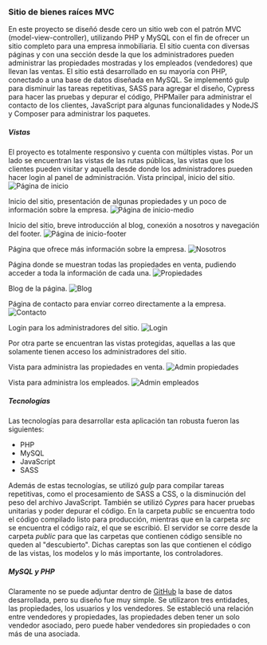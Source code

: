 ### Sitio de bienes raíces MVC

En este proyecto se diseñó desde cero un sitio web con el patrón MVC (model-view-controller), utilizando PHP y MySQL con el fin de ofrecer un sitio completo para una empresa inmobiliaria. El sitio cuenta con diversas páginas y con una sección desde la que los administradores pueden administrar las propiedades mostradas y los empleados (vendedores) que llevan las ventas.
El sitio está desarrollado en su mayoría con PHP, conectado a una base de datos diseñada en MySQL. Se implementó gulp para disminuir las tareas repetitivas, SASS para agregar el diseño, Cypress para hacer las pruebas y depurar el código, PHPMailer para administrar el contacto de los clientes, JavaScript para algunas funcionalidades y NodeJS y Composer para administrar los paquetes.

##### Vistas
El proyecto es totalmente responsivo y cuenta con múltiples vistas.
Por un lado se encuentran las vistas de las rutas públicas, las vistas que los clientes pueden visitar y aquella desde donde los administradores pueden hacer login al panel de administración.
Vista principal, inicio del sitio.
![Página de inicio](http://drive.google.com/uc?export=view&id=1qD4t_JCe7r8ryIvKXiu5koRMAv8aBgS_)

Inicio del sitio, presentación de algunas propiedades y un poco de información sobre la empresa.
![Página de inicio-medio](http://drive.google.com/uc?export=view&id=1zKPx5lrV7LICilfaDe0Bjw55YEWtSB4l)

Inicio del sitio, breve introducción al blog, conexión a nosotros y navegación del footer.
![Página de inicio-footer](http://drive.google.com/uc?export=view&id=14ca0vMIIVOiwfO9shVaCU7OZ1llskpHP)

Página que ofrece más información sobre la empresa.
![Nosotros](http://drive.google.com/uc?export=view&id=1rzIOkcOvuiQM00cvvUuzE3_9ZjU-CWyu)

Página donde se muestran todas las propiedades en venta, pudiendo acceder a toda la información de cada una.
![Propiedades](http://drive.google.com/uc?export=view&id=1SPGNlhyAAwN2uoeeXr8PQVmq-JXJ9jiA)

Blog de la página.
![Blog](http://drive.google.com/uc?export=view&id=1sDqgquGvmfEt10X3EOoiogHcD9ztd31E)

Página de contacto para enviar correo directamente a la empresa.
![Contacto](http://drive.google.com/uc?export=view&id=1-cT4TuPHFjTE7gApb92vUiVurPv-IJLd)

Login para los administradores del sitio.
![Login](http://drive.google.com/uc?export=view&id=174Jj9cODL4Z47UuxZAmtrofaMXNP5caw)

Por otra parte se encuentran las vistas protegidas, aquellas a las que solamente tienen acceso los administradores del sitio.

Vista para administra las propiedades en venta.
![Admin propiedades](http://drive.google.com/uc?export=view&id=1_FU3mgfdmEzn6yW3ml2Z-NpOZWB62u3w)

Vista para administra los empleados.
![Admin empleados](http://drive.google.com/uc?export=view&id=1wSdi0kE-w1vUd8aV5VVLEuY_lgGOD9fc)

##### Tecnologías
Las tecnologías para desarrollar esta aplicación tan robusta fueron las siguientes:
* PHP
* MySQL
* JavaScript
* SASS

Además de estas tecnologías, se utilizó _gulp_ para compilar tareas repetitivas, como el procesamiento de SASS a CSS, o la disminución del peso del archivo JavaScript. También se utilizó _Cypres_ para hacer pruebas unitarias y poder depurar el código. 
En la carpeta _public_ se encuentra todo el código compilado listo para producción, mientras que en la carpeta _src_ se encuentra el código raíz, el que se escribió. El servidor se corre desde la carpeta _public_ para que las carpetas que contienen código sensible no queden al "descubierto". Dichas careptas son las que contienen el código de las vistas, los modelos y lo más importante, los controladores.

##### MySQL y PHP
Claramente no se puede adjuntar dentro de [GitHub](https://github.com/) la base de datos desarrollada, pero su diseño fue muy simple. Se utilizaron tres entidades, las propiedades, los usuarios y los vendedores. Se estableció una relación entre vendedores y propiedades, las propiedades deben tener un solo vendedor asociado, pero puede haber vendedores sin propiedades o con más de una asociada.